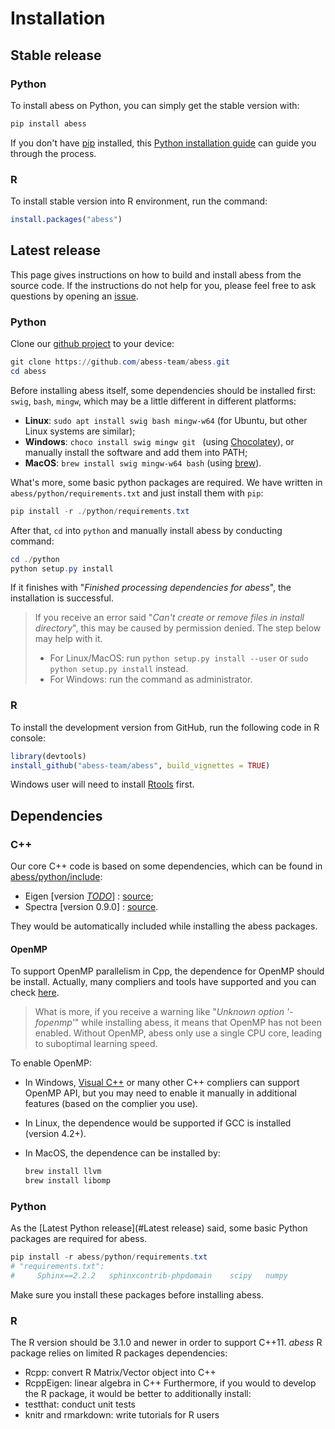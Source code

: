 # Installation

## Stable release

### Python
To install abess on Python, you can simply get the stable version with:

```python
pip install abess
```

If you don't have [pip](https://pip.pypa.io) installed, this [Python installation guide](http://docs.python-guide.org/en/latest/starting/installation/) can guide
you through the process.

### R
To install stable version into R environment, run the command:
```R
install.packages("abess")
```

## Latest release

This page gives instructions on how to build and install abess from the source code. 
If the instructions do not help for you, please feel free to ask questions by opening an [issue](https://github.com/abess-team/abess/issues).

### Python 
Clone our [github project](https://github.com/abess-team/abess) to your device:

```powershell
git clone https://github.com/abess-team/abess.git
cd abess
```

Before installing abess itself, some dependencies should be installed first: `swig`, `bash`, `mingw`, which may be a little different in different platforms:

- **Linux**: `sudo apt install swig bash mingw-w64` (for Ubuntu, but other Linux systems are similar);
- **Windows**: `choco install swig mingw git ` (using [Chocolatey](https://community.chocolatey.org/packages)), or manually install the software and add them into PATH;
- **MacOS**: `brew install swig mingw-w64 bash` (using [brew](https://brew.sh/)).

What's more, some basic python packages are required. We have written in `abess/python/requirements.txt` and just install them with `pip`:

```powershell
pip install -r ./python/requirements.txt
```

After that, `cd` into `python` and manually install abess by conducting command:

```powershell
cd ./python
python setup.py install
```

If it finishes with "*Finished processing dependencies for abess*", the installation is successful.

> If you receive an error said "*Can't create or remove files in install directory*", this may be caused by permission denied. The step below may help with it.
>
> - For Linux/MacOS: run `python setup.py install --user` or `sudo python setup.py install` instead.
> - For Windows: run the command as administrator.

### R
To install the development version from GitHub, run the following code in R console:

```r
library(devtools)
install_github("abess-team/abess", build_vignettes = TRUE)
```

Windows user will need to install [Rtools](https://cran.r-project.org/bin/windows/Rtools/) first.

## Dependencies

### C++

Our core C++ code is based on some dependencies, which can be found in [abess/python/include](https://github.com/abess-team/abess/tree/master/python/include):

- Eigen [version *<u>TODO</u>*] : [source]();
- Spectra [version 0.9.0] : [source](https://github.com/yixuan/spectra/releases/tag/v0.9.0).

They would be automatically included while installing the abess packages.

#### OpenMP

To support OpenMP parallelism in Cpp, the dependence for OpenMP should be install. Actually, many compliers and tools have supported and you can check [here](https://www.openmp.org/resources/openmp-compilers-tools/#compilers). 

> What is more, if you receive a warning like "*Unknown option '-fopenmp'*" while installing abess, it means that OpenMP has not been enabled. Without OpenMP, abess only use a single CPU core, leading to suboptimal learning speed.

To enable OpenMP:

- In Windows, [Visual C++](https://visualstudio.microsoft.com/visual-cpp-build-tools/) or many other C++ compliers can support OpenMP API, but you may need to enable it manually in additional features (based on the complier you use).
- In Linux, the dependence would be supported if GCC is installed (version 4.2+).

- In MacOS, the dependence can be installed by:       

    ```bash
    brew install llvm
    brew install libomp
    ```

### Python

As the [Latest Python release](#Latest release) said, some basic Python packages are required for abess. 

```powershell
pip install -r abess/python/requirements.txt
# "requirements.txt":
#     Sphinx==2.2.2   sphinxcontrib-phpdomain    scipy   numpy
```

Make sure you install these packages before installing abess.

### R

The R version should be 3.1.0 and newer in order to support C++11. 
*abess* R package relies on limited R packages dependencies:
- Rcpp: convert R Matrix/Vector object into C++ 
- RcppEigen: linear algebra in C++
Furthermore, if you would to develop the R package, it would be better to additionally install:
- testthat: conduct unit tests
- knitr and rmarkdown: write tutorials for R users

